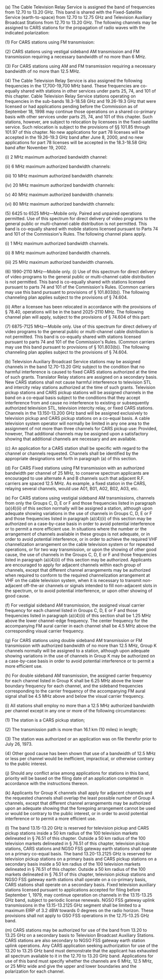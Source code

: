 (a) The Cable Television Relay Service is assigned the band of frequencies from 12.70 to 13.20 GHz. This band is shared with the Fixed-Satellite Service (earth-to-space) from 12.70 to 12.75 GHz and Television Auxiliary Broadcast Stations from 12.70 to 13.20 GHz. The following channels may be assigned to CARS stations for the propagation of radio waves with the indicated polarization:

(1) For CARS stations using FM transmission:

(2) CARS stations using vestigal sideband AM transmission and FM transmission requiring a necessary bandwidth of no more than 6 MHz.

(3) For CARS stations using AM and FM transmission requiring a necessary bandwidth of no more than 12.5 MHz.

(4) The Cable Television Relay Service is also assigned the following frequencies in the 17,700-19,700 MHz band. These frequencies are co-equally shared with stations in other services under parts 25, 74, and 101 of this chapter. Cable Television Relay Service stations operating on frequencies in the sub-bands 18.3-18.58 GHz and 19.26-19.3 GHz that were licensed or had applications pending before the Commission as of September 18, 1998 may continue those operations on a shared co-primary basis with other services under parts 25, 74, and 101 of this chapter. Such stations, however, are subject to relocation by licensees in the fixed-satellite service. Such relocation is subject to the provisions of §§ 101.85 through 101.97 of this chapter. No new applications for part 78 licenses will be accepted in the 19.26-19.3 GHz band after June 8, 2000, and no new applications for part 78 licenses will be accepted in the 18.3-18.58 GHz band after November 19, 2002.

(i) 2 MHz maximum authorized bandwidth channel:

(ii) 6 MHz maximum authorized bandwidth channels:

(iii) 10 MHz maximum authorized bandwidth channels:
              

(iv) 20 MHz maximum authorized bandwidth channels:

(v) 40 MHz maximum authorized bandwidth channels:

(vi) 80 MHz maximum authorized bandwidth channels:

(5) 6425 to 6525 MHz—Mobile only. Paired and unpaired operations permitted. Use of this spectrum for direct delivery of video programs to the general public or multi-channel cable distribution is not permitted. This band is co-equally shared with mobile stations licensed pursuant to Parts 74 and 101 of the Commission's Rules. The following channel plans apply.

(i) 1 MHz maximum authorized bandwidth channels.

(ii) 8 MHz maximum authorized bandwidth channels.

(iii) 25 MHz maximum authorized bandwidth channels.

(6) 1990-2110 MHz—Mobile only. (i) Use of this spectrum for direct delivery of video programs to the general public or multi-channel cable distribution is not permitted. This band is co-equally shared with stations licensed pursuant to parts 74 and 101 of the Commission's Rules. (Common carriers may use this band pursuant to provisions of § 101.803(b)). The following channeling plan applies subject to the provisions of § 74.604.

(ii) After a licensee has been relocated in accordance with the provisions of § 78.40, operations will be in the band 2025-2110 MHz. The following channel plan will apply, subject to the provisions of § 74.604 of this part:
              

(7) 6875-7125 MHz—Mobile only. Use of this spectrum for direct delivery of video programs to the general public or multi-channel cable distribution is not permitted. This band is co-equally shared with stations licensed pursuant to parts 74 and 101 of the Commission's Rules. (Common carriers may use this band pursuant to provisions of § 101.803(b)). The following channeling plan applies subject to the provisions of § 74.604.

(b) Television Auxiliary Broadcast Service stations may be assigned channels in the band 12.70-13.20 GHz subject to the condition that no harmful interference is caused to fixed CARS stations authorized at the time of such grants. Translator Relay stations are assigned on a secondary basis. New CARS stations shall not cause harmful interference to television STL and intercity relay stations authorized at the time of such grants. Television pickup stations and CARS pickup stations will be assigned channels in the band on a co-equal basis subject to the conditions that they accept interference from and cause no interference to existing or subsequently authorized television STL, television intercity relay, or fixed CARS stations. Channels in the 13.150-13.200 GHz band will be assigned exclusively to television pickup and CARS pickup stations on a co-equal basis. A cable television system operator will normally be limited in any one area to the assignment of not more than three channels for CARS pickup use: Provided, however, That additional channels may be assigned upon a satisfactory showing that additional channels are necessary and are available.

(c) An application for a CARS station shall be specific with regard to the channel or channels requested. Channels shall be identified by the appropriate designations set forth in paragraph (a) of this section.

(d) For CARS Fixed stations using FM transmission with an authorized bandwidth per channel of 25 MHz, to conserve spectrum applicants are encouraged to use alternate A and B channels such that adjacent R.F. carriers are spaced 12.5 MHz. As example, a fixed station in the CARS, relaying several channels, would use A01, B01, A02, B02, A03, etc.

(e) For CARS stations using vestigial sideband AM transmissions, channels from only the Groups C, D, E or F and those frequencies listed in paragraph (a)(4)(ii) of this section normally will be assigned a station, although upon adequate showing variations in the use of channels in Groups C, D, E or F and those frequencies listed in paragraph (a)(4)(ii) of this section may be authorized on a case-by-case basis in order to avoid potential interference or to permit a more efficient use. In situations where the number or the arrangement of channels available in these groups is not adequate, or in order to avoid potential interference, or in order to achieve the required VHF channelization arrangement on the cable television system or for repeated operations, or for two way transmission, or upon the showing of other good cause, the use of channels in the Groups C, D, E or F and those frequencies listed in paragraph (a)(4)(ii) of this section may be authorized. Applicants are encouraged to apply for adjacent channels within each group of channels, except that different channel arrangements may be authorized when required to conform to the required channelization arrangement at VHF on the cable television system, when it is necessary to transmit non-adjacent off-the-air channels or signals intended to fill non-adjacent slots in the spectrum, or to avoid potential interference, or upon other showing of good cause.

(f) For vestigial sideband AM transmission, the assigned visual carrier frequency for each channel listed in Groups C, D, E or F and those frequencies listed in paragraph (a)(4)(ii) of this section shall be 1.25 MHz above the lower channel-edge frequency. The center frequency for the accompanying FM aural carrier in each channel shall be 4.5 MHz above the corresponding visual carrier frequency.

(g) For CARS stations using double sideband AM transmission or FM transmission with authorized bandwidth of no more than 12.5 MHz, Group K channels normally will be assigned to a station, although upon adequate showing variations in the use of channels in Group K may be authorized on a case-by-case basis in order to avoid potential interference or to permit a more efficient use.

(h) For double sideband AM transmission, the assigned carrier frequency for each channel listed in Group K shall be 6.25 MHz above the lower boundary frequency for each channel, and the sideband frequencies corresponding to the carrier frequency of the accompanying FM aural signal shall be 4.5 MHz above and below the visual carrier frequency.

(i) All stations shall employ no more than a 12.5 MHz authorized bandwidth per channel except in any one or more of the following circumstances:

(1) The station is a CARS pickup station;

(2) The transmission path is more than 16.1 km (10 miles) in length;

(3) The station was authorized or an application was on file therefor prior to July 26, 1973.

(4) Other good cause has been shown that use of a bandwidth of 12.5 MHz or less per channel would be inefficient, impractical, or otherwise contrary to the public interest.

(j) Should any conflict arise among applications for stations in this band, priority will be based on the filing date of an application completed in accordance with the instructions thereon.

(k) Applicants for Group K channels shall apply for adjacent channels and the requested channels shall overlap the least possible number of Group A channels, except that different channel arrangements may be authorized upon an adequate showing that the foregoing arrangement cannot be used or would be contrary to the public interest, or in order to avoid potential interference or to permit a more efficient use.

(l) The band 13.15-13.20 GHz is reserved for television pickup and CARS pickup stations inside a 50 km radius of the 100 television markets delineated in § 76.51 of this chapter. Outside a 50 km radius of the 100 television markets delineated in § 76.51 of this chapter, television pickup stations, CARS stations and NGSO FSS gateway earth stations shall operate on a primary co-equal basis. The band 13.20-13.2125 GHz is reserved for television pickup stations on a primary basis and CARS pickup stations on a secondary basis inside a 50 km radius of the 100 television markets delineated in § 76.51 of this chapter. Outside a 50 km radius of the 100 markets delineated in § 76.51 of this chapter, television pickup stations and NGSO FSS gateway earth stations shall operate on a co-primary basis, CARS stations shall operate on a secondary basis. Fixed television auxiliary stations licensed pursuant to applications accepted for filing before September 1, 1979, may continue operation on channels in the 13.15-13.25 GHz band, subject to periodic license renewals. NGSO FSS gateway uplink transmissions in the 13.15-13.2125 GHz segment shall be limited to a maximum EIRP of 3.2 dBW towards 0 degrees on the radio horizon. These provisions shall not apply to GSO FSS operations in the 12.75-13.25 GHz band.

(m) CARS stations may be authorized for use of the band from 13.20 to 13.25 GHz on a secondary basis to Television Broadcast Auxiliary Stations. CARS stations are also secondary to NGSO FSS gateway earth station uplink operations. Any CARS application seeking authorization for use of the 13.20 to 13.25 GHz band must demonstrate that the applicant has exhausted all spectrum available to it in the 12.70 to 13.20 GHz band. Applications for use of this band must specify whether the channels are 6 MHz, 12.5 MHz, or 25 MHz wide and give the upper and lower boundaries and the polarization for each channel.

